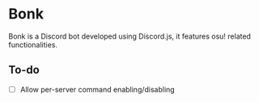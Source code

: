 # Bonk

Bonk is a Discord bot developed using Discord.js, it features osu! related functionalities.

## To-do

- [ ] Allow per-server command enabling/disabling
